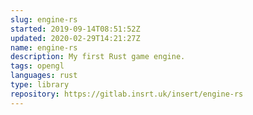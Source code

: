 ```yaml
---
slug: engine-rs
started: 2019-09-14T08:51:52Z
updated: 2020-02-29T14:21:27Z
name: engine-rs
description: My first Rust game engine.
tags: opengl
languages: rust
type: library
repository: https://gitlab.insrt.uk/insert/engine-rs
---
```

